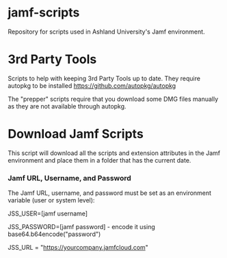 # jamf-scripts
Repository for scripts used in Ashland University's Jamf environment.

# 3rd Party Tools
Scripts to help with keeping 3rd Party Tools up to date. 
They require autopkg to be installed https://github.com/autopkg/autopkg

The "prepper" scripts require that you download some DMG files manually as they are not available through autopkg. 

# Download Jamf Scripts
This script will download all the scripts and extension attributes in the Jamf environment and place them in a folder that has the current date. 
### Jamf URL, Username, and Password
The Jamf URL, username, and password must be set as an environment variable (user or system level):

JSS_USER=[jamf username]

JSS_PASSWORD=[jamf password] - encode it using base64.b64encode("password")

JSS_URL = "https://yourcompany.jamfcloud.com"

